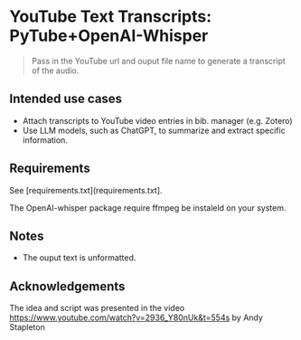 # YouTube Text Transcripts: PyTube+OpenAI-Whisper

> Pass in the YouTube url and ouput file name to generate a transcript of the audio.

## Intended use cases
- Attach transcripts to YouTube video entries in bib. manager (e.g. Zotero)
- Use LLM models, such as ChatGPT, to summarize and extract specific information.
## Requirements
See [requirements.txt](requirements.txt].

The OpenAI-whisper package require ffmpeg be instaleld on your system.

## Notes
- The ouput text is unformatted.

## Acknowledgements
The idea and script was presented in the video https://www.youtube.com/watch?v=2936_Y80nUk&t=554s by Andy Stapleton
